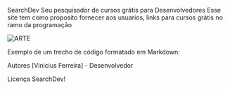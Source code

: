 SearchDev
Seu pesquisador de cursos grátis para Desenvolvedores
Esse site tem como proposito fornecer aos usuarios, links para cursos grátis no ramo da programação

![ARTE](https://github.com/user-attachments/assets/74a832fa-c85d-4040-b11e-337121af7d16)


Exemplo de um trecho de código formatado em Markdown:



Autores
[Vinicius Ferreira] - Desenvolvedor

Licença
SearchDev!
